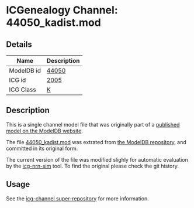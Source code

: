 # ICGenealogy Channel: 44050\_kadist.mod

## Details

Name | Description
---- | -----------
ModelDB id | [44050](http://senselab.med.yale.edu/ModelDB/ShowModel.cshtml?model=44050)
ICG id | [2005](http://icg.neurotheory.ox.ac.uk/channels/1/2005)
ICG Class | [K](http://icg.neurotheory.ox.ac.uk/channels/1)

## Description

This is a single channel model file that was originally part of a [published model on the ModelDB website](http://senselab.med.yale.edu/mModelDB/ShowModel.cshtml?model=44050).


The file [44050\_kadist.mod](44050_kadist.mod) was extrated from [the ModelDB repository](http://senselab.med.yale.edu/ModelDB/ShowModel.cshtml?model=44050), and committed in its original form.

The current version of the file was modified slighly for automatic evaluation by the [icg-nrn-sim](https://github.com/icgenealogy/icg-nrn-sim) tool. To find the original please check the git history.


## Usage

See the [icg-channel super-repository](https://github.com/icgenealogy/icg-channels) for more information.